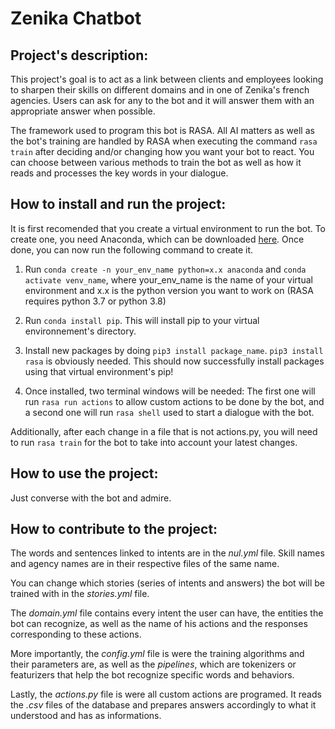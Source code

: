 # Zenika Chatbot

## Project's description:
This project's goal is to act as a link between clients and employees looking to sharpen their skills on different domains and in one of Zenika's french agencies. Users can ask for any to the bot and it will answer them with an appropriate answer when possible.

The framework used to program this bot is RASA. All AI matters as well as the bot's training are handled by RASA when executing the command `rasa train` after deciding and/or changing how you want your bot to react. You can choose between various methods to train the bot as well as how it reads and processes the key words in your dialogue.


## How to install and run the project:
It is first recomended that you create a virtual environment to run the bot. To create one, you need Anaconda, which can be downloaded [here](https://www.anaconda.com/products/distribution). Once done, you can now run the following command to create it. 

1. Run `conda create -n your_env_name python=x.x anaconda` and `conda activate venv_name`, where your_env_name is the name of your virtual environment and x.x is the python version you want to work on (RASA requires python 3.7 or python 3.8)

2. Run `conda install pip`. This will install pip to your virtual environnement's directory.

3. Install new packages by doing `pip3 install package_name`. `pip3 install rasa` is obviously needed.
This should now successfully install packages using that virtual environment's pip!

4. Once installed, two terminal windows will be needed: The first one will run `rasa run actions` to allow custom actions to be done by the bot, and a second one will run `rasa shell` used to start a dialogue with the bot.

Additionally, after each change in a file that is not actions.py, you will need to run `rasa train` for the bot to take into account your latest changes.

## How to use the project:
Just converse with the bot and admire.

## How to contribute to the project:
The words and sentences linked to intents are in the _nul.yml_ file. Skill names and agency names are in their respective files of the same name.

You can change which stories (series of intents and answers) the bot will be trained with in the _stories.yml_ file.

The _domain.yml_ file contains every intent the user can have, the entities the bot can recognize, as well as the name of his actions and the responses corresponding to these actions.

More importantly, the _config.yml_ file is were the training algorithms and their parameters are, as well as the *pipelines*, which are tokenizers or featurizers that help the bot recognize specific words and behaviors.

Lastly, the _actions.py_ file is were all custom actions are programed. It reads the _.csv_ files of the database and prepares answers accordingly to what it understood and has as informations.
